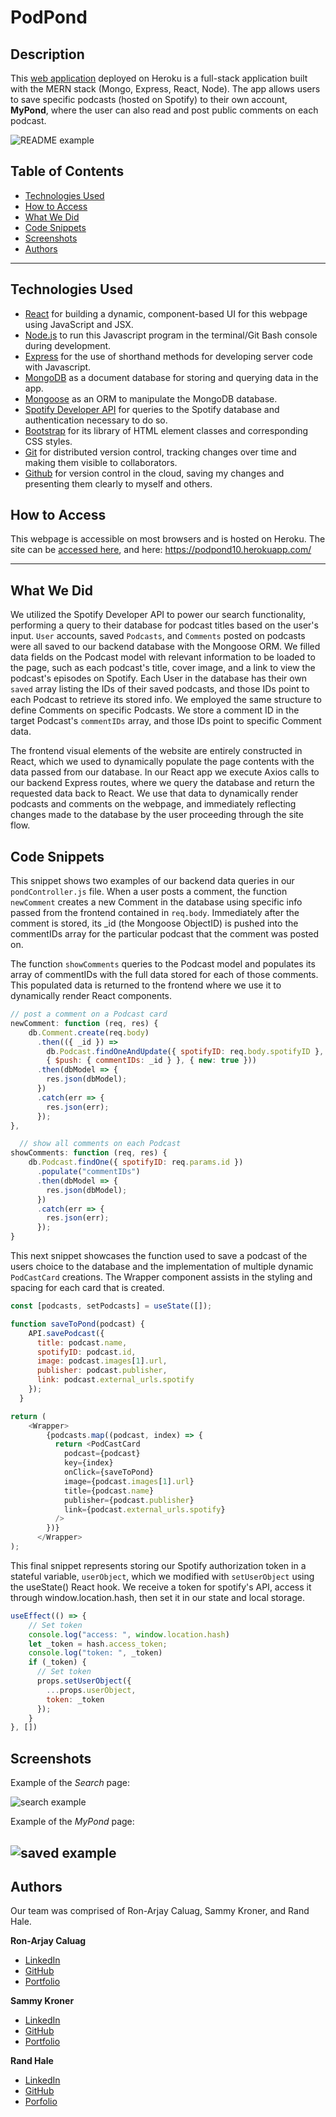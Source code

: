 # PodPond

## Description
This [web application](https://podpond10.herokuapp.com/) deployed on Heroku is a full-stack application built with the MERN stack (Mongo, Express, React, Node). The app allows users to save specific podcasts (hosted on Spotify) to their own account, **MyPond**, where the user can also read and post public comments on each podcast.

![README example](https://user-images.githubusercontent.com/62715863/110835796-1ff5d380-8254-11eb-83a5-bdfd489c0574.gif)

## Table of Contents
* [Technologies Used](#technologies-used)
* [How to Access](#how-to-access)
* [What We Did](#what-we-did)
* [Code Snippets](#code-snippets)
* [Screenshots](#screenshots)
* [Authors](#authors)

---

## Technologies Used
* [React](https://reactjs.org/) for building a dynamic, component-based UI for this webpage using JavaScript and JSX.
* [Node.js](https://nodejs.org/en/docs/) to run this Javascript program in the terminal/Git Bash console during development.
* [Express](https://www.npmjs.com/package/express) for the use of shorthand methods for developing server code with Javascript.
* [MongoDB](https://www.mongodb.com/what-is-mongodb) as a document database for storing and querying data in the app.
* [Mongoose](https://mongoosejs.com/) as an ORM to manipulate the MongoDB database.
* [Spotify Developer API](https://developer.spotify.com/documentation/web-api/) for queries to the Spotify database and authentication necessary to do so.
* [Bootstrap](https://getbootstrap.com/) for its library of HTML element classes and corresponding CSS styles.
* [Git](https://git-scm.com/) for distributed version control, tracking changes over time and making them visible to collaborators.
* [Github](https://github.com/) for version control in the cloud, saving my changes and presenting them clearly to myself and others.

## How to Access
This webpage is accessible on most browsers and is hosted on Heroku. The site can be [accessed here](https://podpond10.herokuapp.com/), and here: <https://podpond10.herokuapp.com/>

---

## What We Did
We utilized the Spotify Developer API to power our search functionality, performing a query to their database for podcast titles based on the user's input. `User` accounts, saved `Podcasts`, and `Comments` posted on podcasts were all saved to our backend database with the Mongoose ORM. We filled data fields on the Podcast model with relevant information to be loaded to the page, such as each podcast's title, cover image, and a link to view the podcast's episodes on Spotify. Each User in the database has their own `saved` array listing the IDs of their saved podcasts, and those IDs point to each Podcast to retrieve its stored info. We employed the same structure to define Comments on specific Podcasts. We store a comment ID in the target Podcast's `commentIDs` array, and those IDs point to specific Comment data.

The frontend visual elements of the website are entirely constructed in React, which we used to dynamically populate the page contents with the data passed from our database. In our React app we execute Axios calls to our backend Express routes, where we query the database and return the requested data back to React. We use that data to dynamically render podcasts and comments on the webpage, and immediately reflecting changes made to the database by the user proceeding through the site flow.

## Code Snippets 

This snippet shows two examples of our backend data queries in our `pondController.js` file. When a user posts a comment, the function `newComment` creates a new Comment in the database using specific info passed from the frontend contained in `req.body`. Immediately after the comment is stored, its _id (the Mongoose ObjectID) is pushed into the commentIDs array for the particular podcast that the comment was posted on.

The function `showComments` queries to the Podcast model and populates its array of commentIDs with the full data stored for each of those comments. This populated data is returned to the frontend where we use it to dynamically render React components.
```javascript
// post a comment on a Podcast card
newComment: function (req, res) {
    db.Comment.create(req.body)
      .then(({ _id }) =>
        db.Podcast.findOneAndUpdate({ spotifyID: req.body.spotifyID }, 
        { $push: { commentIDs: _id } }, { new: true }))
      .then(dbModel => {
        res.json(dbModel);
      })
      .catch(err => {
        res.json(err);
      });
},

  // show all comments on each Podcast
showComments: function (req, res) {
    db.Podcast.findOne({ spotifyID: req.params.id })
      .populate("commentIDs")
      .then(dbModel => {
        res.json(dbModel);
      })
      .catch(err => {
        res.json(err);
      });
}
```

This next snippet showcases the function used to save a podcast of the users choice to the database and the implementation of multiple dynamic `PodCastCard` creations. The Wrapper component assists in the styling and spacing for each card that is created.
```javascript
const [podcasts, setPodcasts] = useState([]);

function saveToPond(podcast) {
    API.savePodcast({
      title: podcast.name,
      spotifyID: podcast.id,
      image: podcast.images[1].url,
      publisher: podcast.publisher,
      link: podcast.external_urls.spotify
    });
  }

return (
    <Wrapper>
        {podcasts.map((podcast, index) => {
          return <PodCastCard
            podcast={podcast}
            key={index}
            onClick={saveToPond}
            image={podcast.images[1].url}
            title={podcast.name}
            publisher={podcast.publisher}
            link={podcast.external_urls.spotify}
          />
        })}
      </Wrapper>
);
```

This final snippet represents storing our Spotify authorization token in a stateful variable, `userObject`, which we modified with `setUserObject` using the useState() React hook. We receive a token for spotify's API, access it through window.location.hash, then set it in our state and local storage.
```javascript
useEffect(() => {
    // Set token
    console.log("access: ", window.location.hash)
    let _token = hash.access_token;
    console.log("token: ", _token)
    if (_token) {
      // Set token
      props.setUserObject({
        ...props.userObject,
        token: _token
      });
    }
}, [])
```
## Screenshots
Example of the *Search* page:

![search example](https://user-images.githubusercontent.com/62715863/110845655-bd0a3980-825f-11eb-9b56-c96dd0912c19.PNG)

Example of the *MyPond* page:

![saved example](https://user-images.githubusercontent.com/62715863/110845687-c72c3800-825f-11eb-95e7-1b2aea86850a.PNG)
---

## Authors
Our team was comprised of Ron-Arjay Caluag, Sammy Kroner, and Rand Hale.

**Ron-Arjay Caluag**
* [LinkedIn](https://www.linkedin.com/in/ron-arjay-caluag-00b29b182/)
* [GitHub](https://github.com/ArjayCaluag)
* [Portfolio](https://arjaycaluag.github.io/React-Portfolio/)

**Sammy Kroner**
* [LinkedIn](www.linkedin.com/in/samuel-kroner-44aa11169)
* [GitHub](https://github.com/sammyk118)
* [Portfolio](https://github.com/sammyk118/Portfolio)

**Rand Hale**
* [LinkedIn](https://www.linkedin.com/in/rand-hale-83ba389b/)
* [GitHub](https://github.com/prophetrand)
* [Porfolio](https://prophetrand.github.io/portefeuille-reactif/)
